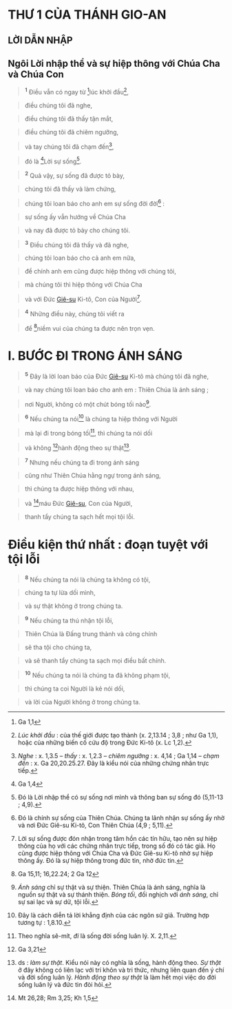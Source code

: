 # THƯ 1 CỦA THÁNH GIO-AN

## LỜI DẪN NHẬP

## Ngôi Lời nhập thể và sự hiệp thông với Chúa Cha và Chúa Con

> <sup><b>1</b></sup> Điều vẫn có ngay từ [^1@-28de8bb3-0d79-4880-aabf-dd6c3ae03cb3]lúc khởi đầu[^1-28de8bb3-0d79-4880-aabf-dd6c3ae03cb3],
>


> điều chúng tôi đã nghe,
>


> điều chúng tôi đã thấy tận mắt,
>


> điều chúng tôi đã chiêm ngưỡng,
>


> và tay chúng tôi đã chạm đến[^2-28de8bb3-0d79-4880-aabf-dd6c3ae03cb3],
>


> đó là [^2@-28de8bb3-0d79-4880-aabf-dd6c3ae03cb3]Lời sự sống[^3-28de8bb3-0d79-4880-aabf-dd6c3ae03cb3].
>


> <sup><b>2</b></sup> Quả vậy, sự sống đã được tỏ bày,
>


> chúng tôi đã thấy và làm chứng,
>


> chúng tôi loan báo cho anh em sự sống đời đời[^4-28de8bb3-0d79-4880-aabf-dd6c3ae03cb3] :
>


> sự sống ấy vẫn hướng về Chúa Cha
>


> và nay đã được tỏ bày cho chúng tôi.
>


> <sup><b>3</b></sup> Điều chúng tôi đã thấy và đã nghe,
>


> chúng tôi loan báo cho cả anh em nữa,
>


> để chính anh em cũng được hiệp thông với chúng tôi,
>


> mà chúng tôi thì hiệp thông với Chúa Cha
>


> và với Đức [Giê-su]() Ki-tô, Con của Người[^5-28de8bb3-0d79-4880-aabf-dd6c3ae03cb3].
>


> <sup><b>4</b></sup> Những điều này, chúng tôi viết ra
>


> để [^3@-28de8bb3-0d79-4880-aabf-dd6c3ae03cb3]niềm vui của chúng ta được nên trọn vẹn.
>


# I. BƯỚC ĐI TRONG ÁNH SÁNG

> <sup><b>5</b></sup> Đây là lời loan báo của Đức [Giê-su]() Ki-tô mà chúng tôi đã nghe,
>


> và nay chúng tôi loan báo cho anh em : Thiên Chúa là ánh sáng ;
>


> nơi Người, không có một chút bóng tối nào[^6-28de8bb3-0d79-4880-aabf-dd6c3ae03cb3].
>


> <sup><b>6</b></sup> Nếu chúng ta nói[^7-28de8bb3-0d79-4880-aabf-dd6c3ae03cb3] là chúng ta hiệp thông với Người
>


> mà lại đi trong bóng tối[^8-28de8bb3-0d79-4880-aabf-dd6c3ae03cb3], thì chúng ta nói dối
>


> và không [^4@-28de8bb3-0d79-4880-aabf-dd6c3ae03cb3]hành động theo sự thật[^9-28de8bb3-0d79-4880-aabf-dd6c3ae03cb3].
>


> <sup><b>7</b></sup> Nhưng nếu chúng ta đi trong ánh sáng
>


> cũng như Thiên Chúa hằng ngự trong ánh sáng,
>


> thì chúng ta được hiệp thông với nhau,
>


> và [^5@-28de8bb3-0d79-4880-aabf-dd6c3ae03cb3]máu Đức [Giê-su](), Con của Người,
>


> thanh tẩy chúng ta sạch hết mọi tội lỗi.
>


# Điều kiện thứ nhất : đoạn tuyệt với tội lỗi

> <sup><b>8</b></sup> Nếu chúng ta nói là chúng ta không có tội,
>


> chúng ta tự lừa dối mình,
>


> và sự thật không ở trong chúng ta.
>


> <sup><b>9</b></sup> Nếu chúng ta thú nhận tội lỗi,
>


> Thiên Chúa là Đấng trung thành và công chính
>


> sẽ tha tội cho chúng ta,
>


> và sẽ thanh tẩy chúng ta sạch mọi điều bất chính.
>


> <sup><b>10</b></sup> Nếu chúng ta nói là chúng ta đã không phạm tội,
>


> thì chúng ta coi Người là kẻ nói dối,
>


> và lời của Người không ở trong chúng ta.
>

[^1-28de8bb3-0d79-4880-aabf-dd6c3ae03cb3]: *Lúc khởi đầu* : của thế giới được tạo thành (x. 2,13.14 ; 3,8 ; như Ga 1,1), hoặc của những biến cố cứu độ trong Đức Ki-tô (x. Lc 1,2).
[^2-28de8bb3-0d79-4880-aabf-dd6c3ae03cb3]: *Nghe* : x. 1,3.5 – *thấy* : x. 1,2.3 – *chiêm ngưỡng* : x. 4,14 ; Ga 1,14 – *chạm đến* : x. Ga 20,20.25.27. Đây là kiểu nói của những chứng nhân trực tiếp.
[^3-28de8bb3-0d79-4880-aabf-dd6c3ae03cb3]: Đó là Lời nhập thể có sự sống nơi mình và thông ban sự sống đó (5,11-13 ; 4,9).
[^4-28de8bb3-0d79-4880-aabf-dd6c3ae03cb3]: Đó là chính sự sống của Thiên Chúa. Chúng ta lãnh nhận sự sống ấy nhờ và nơi Đức Giê-su Ki-tô, Con Thiên Chúa (4,9 ; 5,11).
[^5-28de8bb3-0d79-4880-aabf-dd6c3ae03cb3]: Lời sự sống được đón nhận trong tâm hồn các tín hữu, tạo nên sự hiệp thông của họ với các chứng nhân trực tiếp, trong số đó có tác giả. Họ cũng được hiệp thông với Chúa Cha và Đức Giê-su Ki-tô nhờ sự hiệp thông ấy. Đó là sự hiệp thông trong đức tin, nhờ đức tin.
[^6-28de8bb3-0d79-4880-aabf-dd6c3ae03cb3]: *Ánh sáng* chỉ sự thật và sự thiện. Thiên Chúa là ánh sáng, nghĩa là nguồn sự thật và sự thánh thiện. *Bóng tối*, đối nghịch với *ánh sáng*, chỉ sự sai lạc và sự dữ, tội lỗi.
[^7-28de8bb3-0d79-4880-aabf-dd6c3ae03cb3]: Đây là cách diễn tả lời khẳng định của các ngôn sứ giả. Trường hợp tương tự : 1,8.10.
[^8-28de8bb3-0d79-4880-aabf-dd6c3ae03cb3]: Theo nghĩa sê-mít, *đi* là sống đời sống luân lý. X. 2,11.
[^9-28de8bb3-0d79-4880-aabf-dd6c3ae03cb3]: ds : *làm sự thật*. Kiểu nói này có nghĩa là sống, hành động theo. *Sự thật* ở đây không có liên lạc với trí khôn và tri thức, nhưng liên quan đến ý chí và đời sống luân lý. *Hành động theo sự thật* là làm hết mọi việc do đời sống luân lý và đức tin đòi hỏi.
[^1@-28de8bb3-0d79-4880-aabf-dd6c3ae03cb3]: Ga 1,1
[^2@-28de8bb3-0d79-4880-aabf-dd6c3ae03cb3]: Ga 1,4
[^3@-28de8bb3-0d79-4880-aabf-dd6c3ae03cb3]: Ga 15,11; 16,22.24; 2 Ga 12
[^4@-28de8bb3-0d79-4880-aabf-dd6c3ae03cb3]: Ga 3,21
[^5@-28de8bb3-0d79-4880-aabf-dd6c3ae03cb3]: Mt 26,28; Rm 3,25; Kh 1,5